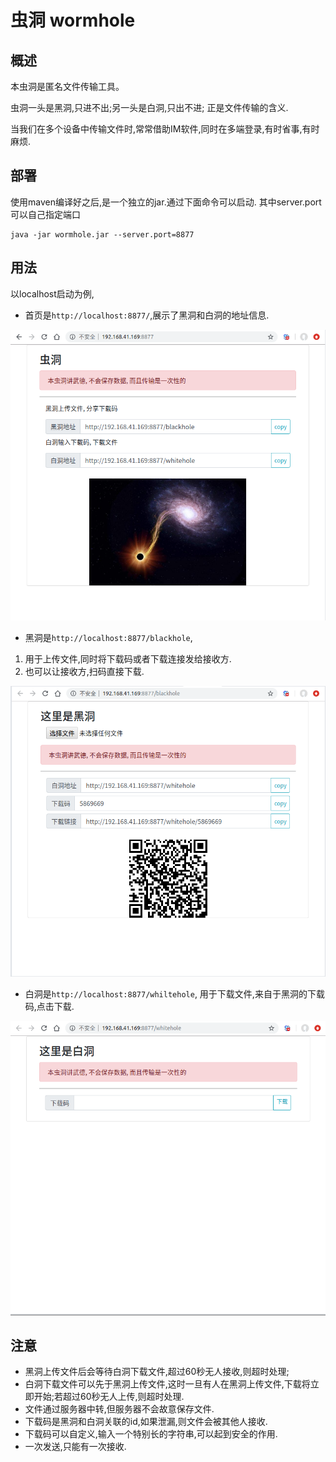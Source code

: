 # 虫洞 wormhole
## 概述
本虫洞是匿名文件传输工具。

虫洞一头是黑洞,只进不出;另一头是白洞,只出不进;
正是文件传输的含义.

当我们在多个设备中传输文件时,常常借助IM软件,同时在多端登录,有时省事,有时麻烦.

## 部署

使用maven编译好之后,是一个独立的jar.通过下面命令可以启动. 其中server.port可以自己指定端口

    java -jar wormhole.jar --server.port=8877

## 用法

以localhost启动为例,

* 首页是`http://localhost:8877/`,展示了黑洞和白洞的地址信息.

![虫洞首页](./wormhole.png)

* 黑洞是`http://localhost:8877/blackhole`,
1. 用于上传文件,同时将下载码或者下载连接发给接收方.
2. 也可以让接收方,扫码直接下载.

![虫洞-黑洞](./blackhole.png)

* 白洞是`http://localhost:8877/whiltehole`,
用于下载文件,来自于黑洞的下载码,点击下载.

![虫洞-白洞](./whiltehole.png)

## 注意

* 黑洞上传文件后会等待白洞下载文件,超过60秒无人接收,则超时处理;
* 白洞下载文件可以先于黑洞上传文件,这时一旦有人在黑洞上传文件,下载将立即开始;若超过60秒无人上传,则超时处理.
* 文件通过服务器中转,但服务器不会故意保存文件.
* 下载码是黑洞和白洞关联的id,如果泄漏,则文件会被其他人接收.
* 下载码可以自定义,输入一个特别长的字符串,可以起到安全的作用.
* 一次发送,只能有一次接收.
